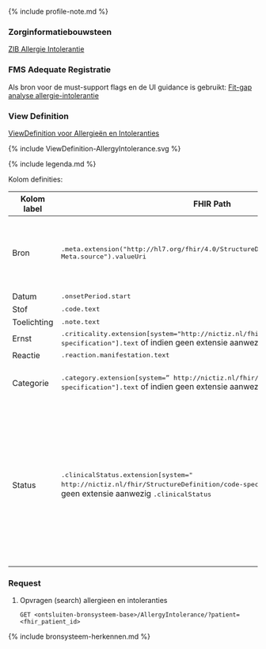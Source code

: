 {% include profile-note.md %}

### Zorginformatiebouwsteen

[ZIB Allergie Intolerantie](https://zibs.nl/wiki/AllergieIntolerantie-v3.2(2017NL))

### FMS Adequate Registratie

Als bron voor de must-support flags en de UI guidance is gebruikt: [Fit-gap analyse allergie-intolerantie](https://amigo.nictiz.nl/uploads/a158231f-a872-4828-b5c5-0a24e7b4e4bd/Fit_gap_analyse_Allergie-intolerantie.pdf)

### View Definition

[ViewDefinition voor Allergieën en Intoleranties](ViewDefinition-AllergyIntolerance.json)

<div>
{% include ViewDefinition-AllergyIntolerance.svg %}
</div>

{% include legenda.md %}

Kolom definities:
<table class="grid">
  <thead>
    <th>Kolom label</th>
    <th width="25%">FHIR Path</th>
    <th>FHIR Type</th>
    <th>Zib element</th>
    <th>Toelichting of regels</th>
  </thead>
  <tbody>
    <tr>
      <td>Bron</td>
      <td><samp>.meta.extension("http://hl7.org/fhir/4.0/StructureDefinition/extension-Meta.source").valueUri</samp></td>
      <td><code>string</code></td>
      <td><i>nvt</i></td>
      <td>Lookup adhv uri (AGB-Z of OID) <code>&lt;adressering-base&gt;/Organization?identifier=&lt;.meta.tag.code&gt;</code> en gebruik dan <code>Organization.name</code></td>
    </tr>
    <tr>
      <td>Datum</td>
      <td><samp>.onsetPeriod.start</samp></td>
      <td><code>dateTime</code></td>
      <td>BeginDatumTijd</td>
      <td></td>
    </tr>
    <tr>
      <td>Stof</td>
      <td><samp>.code.text</samp></td>
      <td><code>string</code></td>
      <td>VeroorzakendeStof</td>
      <td></td>
    </tr>
    <tr>
      <td>Toelichting</td>
      <td><samp>.note.text</samp></td>
      <td><code>string</code></td>
      <td>Toelichting</td>
      <td></td>
    </tr>
    <tr>
      <td>Ernst</td>
      <td><samp>.criticality.extension[system="http://nictiz.nl/fhir/StructureDefinition/code-specification"].text</samp> of indien geen extensie aanwezig <samp>.criticality</samp></td>
      <td><code>string,code</code></td>
      <td>MateVanKritiek</td>
      <td></td>
    </tr>
    <tr>
      <td>Reactie</td>
      <td><samp>.reaction.manifestation.text</samp></td>
      <td><code>string</code></td>
      <td>Reactie Symptoom</td>
      <td></td>
    </tr>
    <tr>
      <td>Categorie</td>
      <td><samp>.category.extension[system=” http://nictiz.nl/fhir/StructureDefinition/code-specification"].text</samp> of indien geen extensie aanwezig <samp>.category</samp></td>
      <td><code>string,code</code></td>
      <td>AllergieCategorie</td>
      <td>Hebt meerdere opties die tegelijk getoond kunnen worden</td>
    </tr>
    <tr>
      <td>Status</td>
      <td><samp>.clinicalStatus.extension[system=" http://nictiz.nl/fhir/StructureDefinition/code-specification "].text</samp> of indien geen extensie aanwezig <samp>.clinicalStatus</samp></td>
      <td><code>string,code</code></td>
      <td>AllergieStatus</td>
      <td>‘Actief’, ‘Niet meer aanwezig’, ‘Achterhaald’. ‘Foutief’ status wordt niet getoond in de Zorgviewer (wordt uitgefilterd). Indien geen extensie aanwezig, dan worden de waarden als volgt gemapped: Active -> Actief; InActive -> Achterhaald; Resolved -> Niet meer aanwezig</td>
    </tr>
  </tbody>
</table>

### Request

1. Opvragen (search) allergieen en intoleranties

    `GET <ontsluiten-bronsysteem-base>/AllergyIntolerance/?patient=<fhir_patient_id>`

{% include bronsysteem-herkennen.md %}